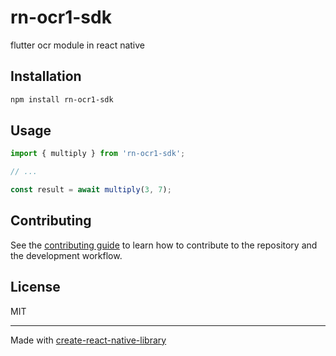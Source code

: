 # rn-ocr1-sdk

flutter ocr module in react native

## Installation

```sh
npm install rn-ocr1-sdk
```

## Usage


```js
import { multiply } from 'rn-ocr1-sdk';

// ...

const result = await multiply(3, 7);
```


## Contributing

See the [contributing guide](CONTRIBUTING.md) to learn how to contribute to the repository and the development workflow.

## License

MIT

---

Made with [create-react-native-library](https://github.com/callstack/react-native-builder-bob)
